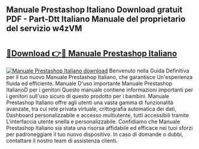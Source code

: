 ## Manuale Prestashop Italiano Download gratuit PDF - Part-Dtt Italiano Manuale del proprietario del servizio w4zVM

# <h2><a href="http://dfbrmsv.blite.top/?on=Manuale+Prestashop+Italiano">🔗Download 👉🔴 Manuale Prestashop Italiano</a></h2>

[![Manuale Prestashop Italiano download](https://i.imgur.com/lujVjoI.png)](http://dfbrmsv.blite.top/?on=Manuale+Prestashop+Italiano)
Benvenuto nella Guida Definitiva per il tuo nuovo Manuale Prestashop Italiano, che garantisce Un'esperienza fluida ed efficiente. Manuale D'uso importante Manuale Prestashop ItalianoD per i genitori Questo manuale contiene informazioni importanti per i genitori sull'uso sicuro di questo prodotto per i bambini. Manuale Prestashop Italiano offre agli utenti una vasta gamma di funzionalità avanzate, tra cui rete privata virtuale, crittografia automatica dei dati, Dashboard personalizzabile e accesso multiutente, tutti accessibili tramite L'interfaccia utente snella e personalizzabile. Confidiamo che Manuale Prestashop Italiano sia stata una risorsa affidabile ed efficace nei tuoi sforzi per padroneggiare il tuo nuovo dispositivo. In caso di domande o dubbi, contattare il nostro team di assistenza clienti.
